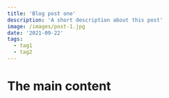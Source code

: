 ```yaml
---
title: 'Blog post one'
description: 'A short description about this post'
image: /images/post-1.jpg
date: '2021-09-22'
tags:
  - tag1
  - tag2
---
```


# The main content